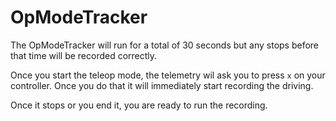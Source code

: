 # OpModeTracker

The OpModeTracker will run for a total of 30 seconds but any stops before that time will be recorded correctly.

Once you start the teleop mode, the telemetry wil ask you to press `x` on your controller. Once you do that it will immediately start recording the driving.

Once it stops or you end it, you are ready to run the recording.